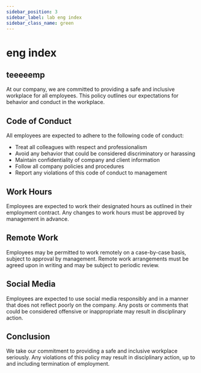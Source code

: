 ```yaml
---
sidebar_position: 3
sidebar_label: lab eng index
sidebar_class_name: green
---
```


# eng index

## teeeeemp

At our company, we are committed to providing a safe and inclusive workplace for all employees. This policy outlines our expectations for behavior and conduct in the workplace.

## Code of Conduct

All employees are expected to adhere to the following code of conduct:

- Treat all colleagues with respect and professionalism
- Avoid any behavior that could be considered discriminatory or harassing
- Maintain confidentiality of company and client information
- Follow all company policies and procedures
- Report any violations of this code of conduct to management

## Work Hours

Employees are expected to work their designated hours as outlined in their employment contract. Any changes to work hours must be approved by management in advance.

## Remote Work

Employees may be permitted to work remotely on a case-by-case basis, subject to approval by management. Remote work arrangements must be agreed upon in writing and may be subject to periodic review.

## Social Media

Employees are expected to use social media responsibly and in a manner that does not reflect poorly on the company. Any posts or comments that could be considered offensive or inappropriate may result in disciplinary action.

## Conclusion

We take our commitment to providing a safe and inclusive workplace seriously. Any violations of this policy may result in disciplinary action, up to and including termination of employment.
